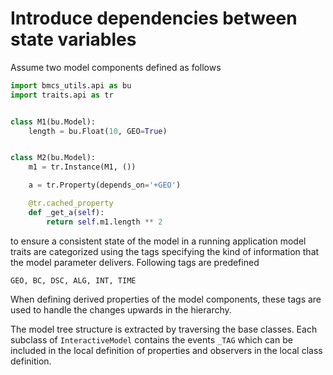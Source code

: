 
# Introduce dependencies between state variables

Assume two model components defined as follows

```python
import bmcs_utils.api as bu
import traits.api as tr


class M1(bu.Model):
    length = bu.Float(10, GEO=True)


class M2(bu.Model):
    m1 = tr.Instance(M1, ())

    a = tr.Property(depends_on='+GEO')

    @tr.cached_property
    def _get_a(self):
        return self.m1.length ** 2

```
to ensure a consistent state of the model
in a running application model traits are 
categorized using the tags specifying 
the kind of information that the model parameter
delivers. Following tags are predefined
```
GEO, BC, DSC, ALG, INT, TIME
```
When defining derived properties of the model 
components, these tags are used to handle 
the changes upwards in the hierarchy.

The model tree structure is extracted by 
traversing the base classes. Each subclass
of `InteractiveModel` contains the events 
`_TAG` which can be included in the local 
definition of properties and observers 
in the local class definition. 